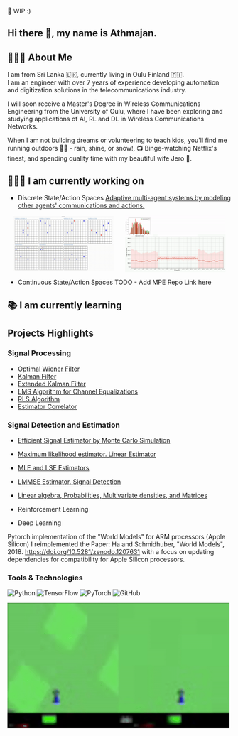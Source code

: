 🚧 WIP :) 

## Hi there 👋, my name is Athmajan.

## 🙋🏽‍♂️ About Me
I am from Sri Lanka 🇱🇰, currently living in Oulu Finland 🇫🇮.  
I am an engineer with over 7 years of experience developing automation and digitization solutions in the telecommunications industry.  
  
I will soon receive a Master's Degree in Wireless Communications Engineering from the University of Oulu, where I have been exploring and studying applications of AI, RL and DL in Wireless Communications Networks.  
  
When I am not building dreams or volunteering to teach kids, you'll find me running outdoors 🏃🏽 - rain, shine, or snow!,  📺 Binge-watching Netflix's finest, and spending quality time with my beautiful wife Jero 🩵.

## 👨🏽‍💻 I am currently working on
- Discrete State/Action Spaces
[Adaptive multi-agent systems by modeling other agents' communications and actions.](https://github.com/ICONgroupCWC/chase-and-capture)

<div style="display: flex; justify-content: space-around; align-items: center;">
    <img src="https://github.com/Athmajan/athmajan/raw/main/bert_marl.gif" alt="Adaptive Multi-Agent Systems" width="45%">
    <img src="https://github.com/Athmajan/athmajan/blob/main/30_15_30_Adapt.gif" alt="Adaptive Multi-Agent Systems" width="45%">
</div>

- Continuous State/Action Spaces
TODO - Add MPE Repo Link here

## 📚 I am currently learning


## Projects Highlights

### Signal Processing
- [Optimal Wiener Filter](https://github.com/Athmajan/SSP2-HW1)
- [Kalman Filter](https://github.com/Athmajan/SSP2-HW2)
- [Extended Kalman Filter](https://github.com/Athmajan/SSP2-HW3)
- [LMS Algorithm for Channel Equalizations](https://github.com/Athmajan/SSP2-HW4)
- [RLS Algorithm](https://github.com/Athmajan/SSP2-HW5)
- [Estimator Correlator](https://github.com/Athmajan/SSP2-HW6)
  
### Signal Detection and Estimation  
- [Efficient Signal Estimator by Monte Carlo Simulation](https://github.com/Athmajan/SSP1-HW1)
- [Maximum likelihood estimator. Linear Estimator](https://github.com/Athmajan/SSP1-HW3)
- [MLE and LSE Estimators](https://github.com/Athmajan/SSP1-HW4)
- [LMMSE Estimator. Signal Detection](https://github.com/Athmajan/SSP1-HW5)
- [Linear algebra, Probabilities, Multivariate densities, and Matrices](https://github.com/Athmajan/SSP1-HW2)
  
    
- Reinforcement Learning
- Deep Learning








Pytorch implementation of the "World Models" for ARM processors (Apple Silicon)
I reimplemented the Paper: Ha and Schmidhuber, "World Models", 2018. https://doi.org/10.5281/zenodo.1207631 with a focus on updating dependencies for compatibility for Apple Silicon processors.

### Tools & Technologies
![Python](https://img.shields.io/badge/Python-3776AB?style=for-the-badge&logo=python&logoColor=white)
![TensorFlow](https://img.shields.io/badge/TensorFlow-FF6F00?style=for-the-badge&logo=tensorflow&logoColor=white)
![PyTorch](https://img.shields.io/badge/PyTorch-EE4C2C?style=for-the-badge&logo=pytorch&logoColor=white)
![GitHub](https://img.shields.io/badge/GitHub-181717?style=for-the-badge&logo=github&logoColor=white)


<img src="https://github.com/Athmajan/athmajan/blob/main/VAE%20WM.gif" alt="Adaptive Multi-Agent Systems" width="500">



<!--
**Athmajan/athmajan** is a ✨ _special_ ✨ repository because its `README.md` (this file) appears on your GitHub profile.

Here are some ideas to get you started:

- 🔭 I’m currently working on ...
- 🌱 I’m currently learning ...
- 👯 I’m looking to collaborate on ...
- 🤔 I’m looking for help with ...
- 💬 Ask me about ...
- 📫 How to reach me: ...
- 😄 Pronouns: ...
- ⚡ Fun fact: ...
-->
